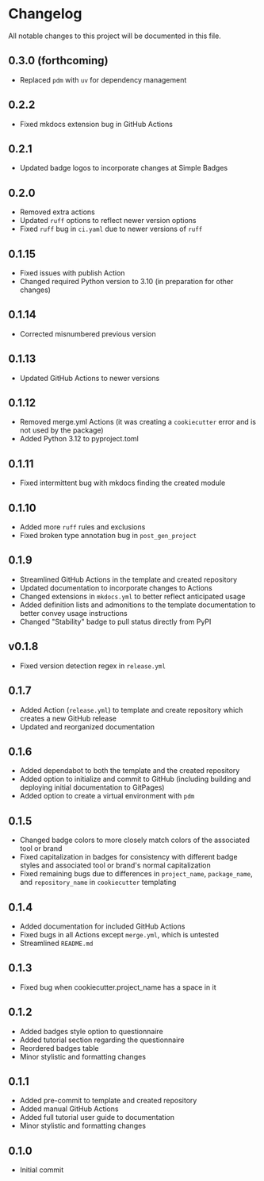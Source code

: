 # Changelog

All notable changes to this project will be documented in this file.

<!-- insertion marker -->

## 0.3.0 (forthcoming)

  * Replaced `pdm` with `uv` for dependency management

## 0.2.2

  * Fixed mkdocs extension bug in GitHub Actions

## 0.2.1

  * Updated badge logos to incorporate changes at Simple Badges

## 0.2.0

  * Removed extra actions
  * Updated `ruff` options to reflect newer version options
  * Fixed `ruff` bug in `ci.yaml` due to newer versions of `ruff`

## 0.1.15

* Fixed issues with publish Action
* Changed required Python version to 3.10 (in preparation for other changes)

## 0.1.14

* Corrected misnumbered previous version

## 0.1.13

* Updated GitHub Actions to newer versions

## 0.1.12

* Removed merge.yml Actions (it was creating a `cookiecutter` error and is not
  used by the package)
* Added Python 3.12 to pyproject.toml

## 0.1.11

* Fixed intermittent bug with mkdocs finding the created module

## 0.1.10

* Added more `ruff` rules and exclusions
* Fixed broken type annotation bug in `post_gen_project`

## 0.1.9

* Streamlined GitHub Actions in the template and created repository
* Updated documentation to incorporate changes to Actions
* Changed extensions in `mkdocs.yml` to better reflect anticipated usage
* Added definition lists and admonitions to the template documentation to better
  convey usage instructions
* Changed "Stability" badge to pull status directly from PyPI

## v0.1.8

* Fixed version detection regex in `release.yml`

## 0.1.7

* Added Action (`release.yml`) to template and create repository which creates a
  new GitHub release
* Updated and reorganized documentation

## 0.1.6

* Added dependabot to both the template and the created repository
* Added option to initialize and commit to GitHub (including building and
  deploying initial documentation to GitPages)
* Added option to create a virtual environment with `pdm`

## 0.1.5

* Changed badge colors to more closely match colors of the associated tool or brand
* Fixed capitalization in badges for consistency with different badge styles and
  associated tool or brand's normal capitalization
* Fixed remaining bugs due to differences in `project_name`, `package_name`, and
  `repository_name` in `cookiecutter` templating

## 0.1.4

* Added documentation for included GitHub Actions
* Fixed bugs in all Actions except `merge.yml`, which is untested
* Streamlined `README.md`

## 0.1.3

* Fixed bug when cookiecutter.project_name has a space in it

## 0.1.2

* Added badges style option to questionnaire
* Added tutorial section regarding the questionnaire
* Reordered badges table
* Minor stylistic and formatting changes

## 0.1.1

* Added pre-commit to template and created repository
* Added manual GitHub Actions
* Added full tutorial user guide to documentation
* Minor stylistic and formatting changes

## 0.1.0

* Initial commit
